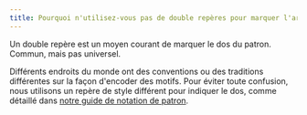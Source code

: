 ```yaml
---
title: Pourquoi n'utilisez-vous pas de double repères pour marquer l'arrière du patron ?
---
```


Un double repère est un moyen courant de marquer le dos du patron. Commun, mais pas universel.

Différents endroits du monde ont des conventions ou des traditions différentes sur la façon d'encoder des motifs. Pour éviter toute confusion, nous utilisons un repère de style différent pour indiquer le dos, comme détaillé dans [notre guide de notation de patron][1].

[1]: /docs/about/notation/
